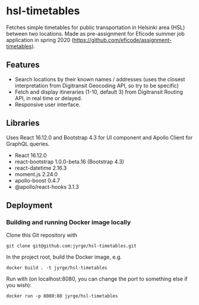 # hsl-timetables

Fetches simple timetables for public transportation in Helsinki area (HSL) between two locations. Made as pre-assignment for Eficode summer job application in spring 2020 (https://github.com/eficode/assignment-timetables).

## Features

* Search locations by their known names / addresses (uses the closest interpretation from Digitransit Geocoding API, so try to be specific)
* Fetch and display itineraries (1-10, default 3) from Digitransit Routing API, in real time or delayed.
* Responsive user interface.

## Libraries

Uses React 16.12.0 and Bootstrap 4.3 for UI component and Apollo Client for GraphQL queries.

* React 16.12.0
* react-bootstrap 1.0.0-beta.16 (Bootstrap 4.3)
* react-datetime 2.16.3
* moment.js 2.24.0
* apollo-boost 0.4.7
* @apollo/react-hooks 3.1.3

## Deployment

### Building and running Docker image locally

Clone this Git repository with

`git clone git@github.com:jyrge/hsl-timetables.git`

In the project root, build the Docker image, e.g.

`docker build . -t jyrge/hsl-timetables`

Run with (on localhost:8080, you can change the port to something else if you wish):

`docker run -p 8080:80 jyrge/hsl-timetables`

